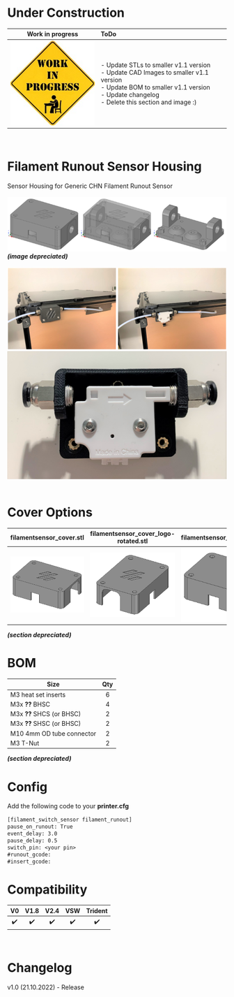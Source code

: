 # Under Construction

|Work in progress|ToDo|
|:---:|:---|
|![Work_in_Progress](Images/work_in_progress.jpg)|- Update STLs to smaller v1.1 version<br>- Update CAD Images to smaller v1.1 version<br>- Update BOM to smaller v1.1 version<br>- Update changelog<br>- Delete this section and image :)|

<br>

# Filament Runout Sensor Housing
Sensor Housing for Generic CHN Filament Runout Sensor
<br><br>
![FS_Case_Drawing](Images/FS_Case_Drawing.png)
<br>
_**(image depreciated)**_
<br><br>
![Assembled_01](Images/Assembled_01.PNG)
<br>
![Sensor_Detail_01](Images/Sensor_Detail_01.jpg)
<br><br>

# Cover Options
|filamentsensor_cover.stl|filamentsensor_cover_logo-rotated.stl|filamentsensor_cover_nologo.stl|
|---|---|---|
| ![Cover_01](Images/Cover_01.PNG) | ![Cover_02](Images/Cover_02.PNG) | ![Cover_03](Images/Cover_03.PNG) |

_**(section depreciated)**_
<br>

# BOM
|Size|Qty|
|---|:---:|
|M3 heat set inserts|6|
|M3x **??** BHSC|4|
|M3x **??** SHCS (or BHSC)|2|
|M3x **??** SHSC (or BHSC)|2|
|M10 4mm OD tube connector|2|
|M3 T-Nut|2|

_**(section depreciated)**_
<br>

# Config
Add the following code to your **printer.cfg**
<br>
```
[filament_switch_sensor filament_runout]
pause_on_runout: True
event_delay: 3.0
pause_delay: 0.5
switch_pin: <your pin>
#runout_gcode:
#insert_gcode:
```

# Compatibility

|V0|V1.8|V2.4|VSW|Trident|
|:---:|:---:|:---:|:---:|:---:|
| :heavy_check_mark: | :heavy_check_mark: | :heavy_check_mark: | :heavy_check_mark: | :heavy_check_mark: |

<br>

# Changelog
v1.0 (21.10.2022) - Release
<br>

